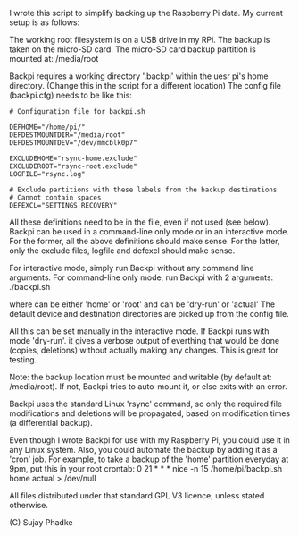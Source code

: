 I wrote this script to simplify backing up the Raspberry Pi data. 
My current setup is as follows:

The working root filesystem is on a USB drive in my RPi.
The backup is taken on the micro-SD card.
The micro-SD card backup partition is mounted at:
 /media/root
 
 Backpi requires a working directory '.backpi' within the uesr pi's home directory.
 (Change this in the script for a different location)
 The config file (backpi.cfg) needs to be like this:
 ```
# Configuration file for backpi.sh

DEFHOME="/home/pi/"
DEFDESTMOUNTDIR="/media/root"
DEFDESTMOUNTDEV="/dev/mmcblk0p7"

EXCLUDEHOME="rsync-home.exclude"
EXCLUDEROOT="rsync-root.exclude"
LOGFILE="rsync.log"

# Exclude partitions with these labels from the backup destinations
# Cannot contain spaces
DEFEXCL="SETTINGS RECOVERY"
```
All these definitions need to be in the file, even if not used (see below).
Backpi can be used in a command-line only mode or in an interactive mode.
For the former, all the above definitions should make sense.
For the latter, only the exclude files, logfile and defexcl should make sense.

For interactive mode, simply run Backpi without any command line arguments.
For command-line only mode, run Backpi with 2 arguments:
./backpi.sh  <user>  <mode>

where <user> can be either 'home' or 'root' and
<mode> can be 'dry-run' or 'actual'
The default device and destination directories are picked up from the config file.

All this can be set manually in the interactive mode.
If Backpi runs with mode 'dry-run'. it gives a verbose output of everthing that would be done 
(copies, deletions) without actually making any changes. This is great for testing.
  
Note: the backup location must be mounted and writable (by default at: /media/root).
If not, Backpi tries to auto-mount it, or else exits with an error. 

Backpi uses the standard Linux 'rsync' command, so only the required file modifications 
and deletions will be propagated, based on modification times (a differential backup).

Even though I wrote Backpi for use with my Raspberry Pi, you could use it in any Linux system.
Also, you could automate the backup by adding it as a 'cron' job.
For example, to take a backup of the 'home' partition everyday at 9pm, put this in your root crontab:
0 21 * * * nice -n 15 /home/pi/backpi.sh home actual > /dev/null

All files distributed under that standard GPL V3 licence, unless stated otherwise.

(C) Sujay Phadke
